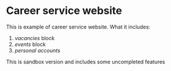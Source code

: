 # Career service website
This is example of career service website. What it includes:<br />
1) *vacancies* block<br />
2) *events* block<br />
3) *personal accounts*<br />

This is sandbox version and includes some uncompleted features 
